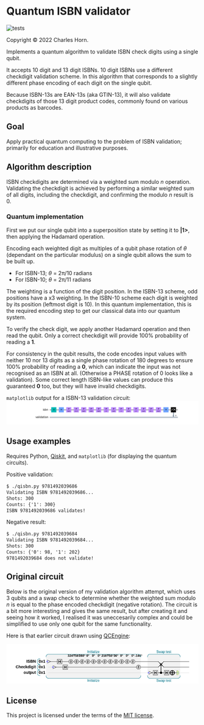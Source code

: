 # Quantum ISBN validator

![tests](https://github.com/hornc/quantum-isbn-validator/actions/workflows/tests.yml/badge.svg)

Copyright © 2022 Charles Horn.

Implements a quantum algorithm to validate ISBN check digits using a single qubit.

It accepts 10 digit and 13 digit ISBNs. 10 digit ISBNs use a different checkdigit validation scheme. In this algorithm that corresponds to a slightly different phase encoding of each digit on the single qubit. 

Because ISBN-13s are EAN-13s (aka GTIN-13), it will also validate checkdigits of those 13 digit product codes, commonly found on various products as barcodes.

## Goal
Apply practical quantum computing to the problem of ISBN validation; primarily for education and illustrative purposes.

## Algorithm description

ISBN checkdigits are determined via a weighted sum modulo _n_ operation. Validating the checkdigit is achieved by performing a similar weighted sum of all digits, including the checkdigit, and confirming the modulo _n_ result is 0.

### Quantum implementation

First we put our single qubit into a superposition state by setting it to **|1>**, then applying the Hadamard operation.

Encoding each weighted digit as multiples of a qubit phase rotation of _θ_ (dependant on the particular modulus) on a single qubit allows the sum to be built up.

* For ISBN-13; _θ_ = 2π/10 radians
* For ISBN-10; _θ_ = 2π/11 radians

The weighting is a function of the digit position. In the ISBN-13 scheme, odd positions have a x3 weighting. In the ISBN-10 scheme each digit is weighted by its position (leftmost digit is 10).
In this quantum implementation, this is the required encoding step to get our classical data into our quantum system.

To verify the check digit, we apply another Hadamard operation and then read the qubit. Only a correct checkdigit will provide 100% probability of reading a **1**.

For consistency in the qubit results, the code encodes input values with neither 10 nor 13 digits as a single phase rotation of 180 degrees to ensure 100% probability of reading a **0**, which can indicate the input was not recognised as an ISBN at all. (Otherwise a PHASE rotation of 0 looks like a validation). Some correct length ISBN-like values can produce this guaranteed **0** too, but they will have invalid checkdigits.

`matplotlib` output for a ISBN-13 validation circuit:
![Quantum circuit for ISBN-13 validation](img/ISBN13-circuit.png)

## Usage examples
Requires Python, [Qiskit](https://qiskit.org/), and `matplotlib` (for displaying the quantum circuits).


Positive validation:
```
$ ./qisbn.py 9781492039686
Validating ISBN 9781492039686...
Shots: 300
Counts: {'1': 300}
ISBN 9781492039686 validates!
```
Negative result:
```
$ ./qisbn.py 9781492039684
Validating ISBN 9781492039684...
Shots: 300
Counts: {'0': 98, '1': 202}
9781492039684 does not validate!
```

## Original circuit
Below is the original version of my validation algorithm attempt, which uses 3 qubits and a swap check to determine whether the weighted sum modulo _n_ is equal to the phase encoded checkdigit (negative rotation).
The circuit is a bit more interesting and gives the same result, but after creating it and seeing how it worked, I realised it was uneccesarily complex and could be simplified to use
only one qubit for the same functionality.

Here is that earlier circuit drawn using [QCEngine](https://oreilly-qc.github.io/docs/build/index.html):

![Earlier 3 qubit version of an ISBN validation circuit](img/original-qISBN-circuit.png)


## License
This project is licensed under the terms of the [MIT license](LICENSE.txt).

